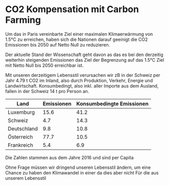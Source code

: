 # CO2 Kompensation mit Carbon Farming

Um das in Paris vereinbarte Ziel einer maximalen Klimaerwärmung von 1.5°C zu erreichen, haben sich die Nationen darauf geeinigt die CO2 Emissionen bis 2050 auf Netto Null zu reduzieren.

Der aktuelle Stand der Wissenschaft geht davon as das es bei den derzeitig weiterhin steigenden Emissionen das Ziel der Begrenzung auf das 1.5°C Ziel mit Netto Null bis 2050 erreichbar ist.

Mit unseren derzeitigem Lebensstil verursachen wir zB in der Schweiz per Jahr 4.79 t CO2 im Inland, also durch Produktion, Verkehr, Energie und Landwirtschaft. Konsumbedingt, also inkl. aller Importe aus dem Ausland, fallen in der Schweiz 14 t pro Person an.

| Land | Emissionen | Konsumbedingte Emissionen |
| --- | --- | --- | 
| Luxemburg | 15.6 | 41.2 |
| Schweiz | 4.7 | 14.3 |
| Deutschland | 9.8 | 10.8 |
| Österreich | 77.7 | 10.5 |
| Frankreich | 5.4 | 6.9 |

Die Zahlen stammen aus dem Jahre 2016 und sind per Capita 

Ohne Frage müssen wir dringend unseren Lebensstil ändern, um eine Chance zu haben den Klimawandel in einer da dies aber nicht 
Für die aus unserem Lebensstil 